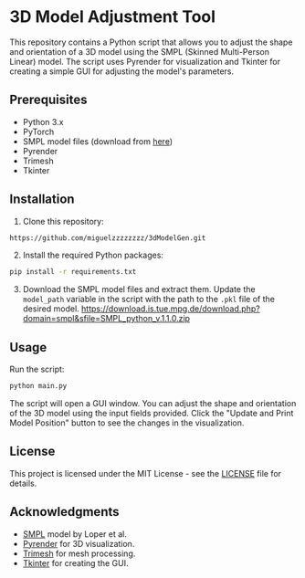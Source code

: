 

# 3D Model Adjustment Tool

This repository contains a Python script that allows you to adjust the shape and orientation of a 3D model using the SMPL (Skinned Multi-Person Linear) model. The script uses Pyrender for visualization and Tkinter for creating a simple GUI for adjusting the model's parameters.

## Prerequisites

- Python 3.x
- PyTorch
- SMPL model files (download from [here](https://download.is.tue.mpg.de/download.php?domain=smpl&sfile=SMPL_python_v.1.1.0.zip))
- Pyrender
- Trimesh
- Tkinter

## Installation

1. Clone this repository:

```bash
https://github.com/miguelzzzzzzzz/3dModelGen.git
```

2. Install the required Python packages:

```bash
pip install -r requirements.txt
```

3. Download the SMPL model files and extract them. Update the `model_path` variable in the script with the path to the `.pkl` file of the desired model.
https://download.is.tue.mpg.de/download.php?domain=smpl&sfile=SMPL_python_v.1.1.0.zip
## Usage

Run the script:

```bash
python main.py
```

The script will open a GUI window. You can adjust the shape and orientation of the 3D model using the input fields provided. Click the "Update and Print Model Position" button to see the changes in the visualization.

## License

This project is licensed under the MIT License - see the [LICENSE](LICENSE) file for details.

## Acknowledgments

- [SMPL](https://smpl.is.tue.mpg.de/) model by Loper et al.
- [Pyrender](https://github.com/mmatl/pyrender) for 3D visualization.
- [Trimesh](https://github.com/mikedh/trimesh) for mesh processing.
- [Tkinter](https://docs.python.org/3/library/tkinter.html) for creating the GUI.
